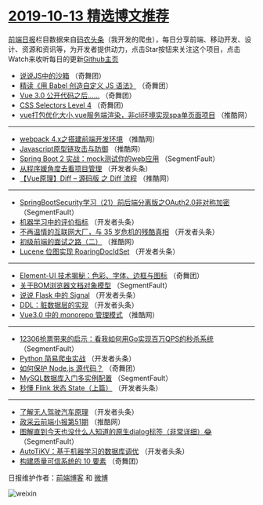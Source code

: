 # [2019-10-13 精选博文推荐](https://toutiao.qdkfweb.cn/date/2019/10/13)

[前端日报](https://qdkfweb.cn/c/news)栏目数据来自[码农头条](https://toutiao.qdkfweb.cn/)（我开发的爬虫），每日分享前端、移动开发、设计、资源和资讯等，为开发者提供动力，点击Star按钮来关注这个项目，点击Watch来收听每日的更新[Github主页](https://github.com/kujian/frontendDaily)
* [说说JS中的沙箱](https://toutiao.qdkfweb.cn/125774.html) （奇舞团）
* [精读《用 Babel 创造自定义 JS 语法》](https://toutiao.qdkfweb.cn/127018.html) （奇舞团）
* [Vue 3.0 公开代码之后……](https://toutiao.qdkfweb.cn/127249.html) （奇舞团）
* [CSS Selectors Level 4](https://toutiao.qdkfweb.cn/17153.html) （奇舞团）
* [vue打包优化大小,vue服务端渲染，非cli环境实现spa单页面项目](https://toutiao.qdkfweb.cn/127548.html) （推酷网）

***
* [webpack 4.x之搭建前端开发环境](https://toutiao.qdkfweb.cn/127550.html) （推酷网）
* [Javascript原型链攻击与防御](https://toutiao.qdkfweb.cn/127551.html) （推酷网）
* [Spring Boot 2 实战：mock测试你的web应用](https://toutiao.qdkfweb.cn/127475.html) （SegmentFault）
* [从程序媛角度去看项目管理](https://toutiao.qdkfweb.cn/127501.html) （开发者头条）
* [【Vue原理】Diff &#8211; 源码版 之 Diff 流程](https://toutiao.qdkfweb.cn/127559.html) （推酷网）

***
* [SpringBootSecurity学习（21）前后端分离版之OAuth2.0非对称加密](https://toutiao.qdkfweb.cn/127476.html) （SegmentFault）
* [机器学习中的评价指标](https://toutiao.qdkfweb.cn/127524.html) （开发者头条）
* [不再温情的互联网大厂，与 35 岁危机的残酷真相](https://toutiao.qdkfweb.cn/127487.html) （开发者头条）
* [初级前端的面试之路（二）](https://toutiao.qdkfweb.cn/127545.html) （推酷网）
* [Lucene 位图实现 RoaringDocIdSet](https://toutiao.qdkfweb.cn/127503.html) （开发者头条）

***
* [Element-UI 技术揭秘：色彩、字体、边框与图标](https://toutiao.qdkfweb.cn/127563.html) （奇舞团）
* [关于BOM浏览器文档对象模型](https://toutiao.qdkfweb.cn/127477.html) （SegmentFault）
* [说说 Flask 中的 Signal](https://toutiao.qdkfweb.cn/127526.html) （开发者头条）
* [DDL：脏数据层的实现](https://toutiao.qdkfweb.cn/127488.html) （开发者头条）
* [Vue3.0 中的 monorepo 管理模式](https://toutiao.qdkfweb.cn/127546.html) （推酷网）

***
* [12306抢票带来的启示：看我如何用Go实现百万QPS的秒杀系统](https://toutiao.qdkfweb.cn/127467.html) （SegmentFault）
* [Python 简易爬虫实战](https://toutiao.qdkfweb.cn/127505.html) （开发者头条）
* [如何保护 Node.js 源代码？](https://toutiao.qdkfweb.cn/127564.html) （奇舞团）
* [MySQL数据库入门多实例配置](https://toutiao.qdkfweb.cn/127478.html) （SegmentFault）
* [秒懂 Flink 状态 State（上篇）](https://toutiao.qdkfweb.cn/127528.html) （开发者头条）

***
* [了解无人驾驶汽车原理](https://toutiao.qdkfweb.cn/127489.html) （开发者头条）
* [政采云前端小报第51期](https://toutiao.qdkfweb.cn/127547.html) （推酷网）
* [图解直到今天也没什么人知道的原生dialog标签（非常详细）😂](https://toutiao.qdkfweb.cn/127468.html) （SegmentFault）
* [AutoTiKV：基于机器学习的数据库调优](https://toutiao.qdkfweb.cn/127506.html) （开发者头条）
* [构建质量可信系统的 10 要素](https://toutiao.qdkfweb.cn/127566.html) （奇舞团）

日报维护作者：[前端博客](https://qdkfweb.cn/) 和 [微博](https://qdkfweb.cn/go/weibo)

![weixin](https://user-images.githubusercontent.com/3055447/38468989-651132ac-3b80-11e8-8e6b-15122322a9d7.png)